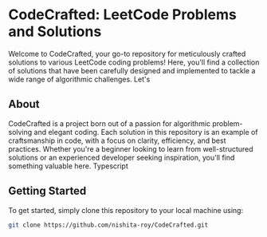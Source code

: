 # CodeCrafted: LeetCode Problems and Solutions

Welcome to CodeCrafted, your go-to repository for meticulously crafted solutions to various LeetCode coding problems! Here, you'll find a collection of solutions that have been carefully designed and implemented to tackle a wide range of algorithmic challenges. Let's

## About

CodeCrafted is a project born out of a passion for algorithmic problem-solving and elegant coding. Each solution in this repository is an example of craftsmanship in code, with a focus on clarity, efficiency, and best practices. Whether you're a beginner looking to learn from well-structured solutions or an experienced developer seeking inspiration, you'll find something valuable here.
Typescript

## Getting Started

To get started, simply clone this repository to your local machine using:

```bash
git clone https://github.com/nishita-roy/CodeCrafted.git
